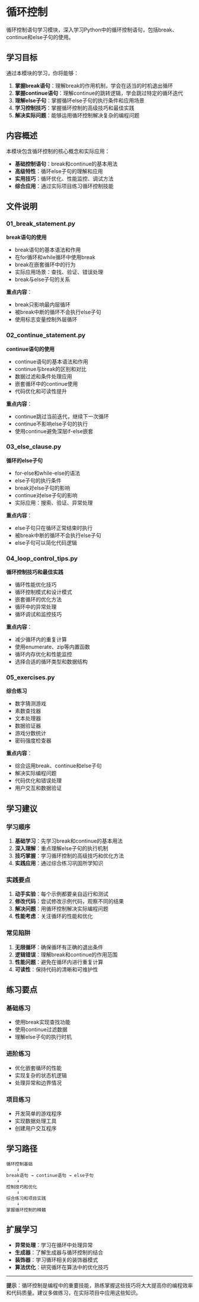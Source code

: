 # 循环控制

循环控制语句学习模块，深入学习Python中的循环控制语句，包括break、continue和else子句的使用。

## 学习目标

通过本模块的学习，你将能够：

1. **掌握break语句**：理解break的作用机制，学会在适当的时机退出循环
2. **掌握continue语句**：理解continue的跳转逻辑，学会跳过特定的循环迭代
3. **理解else子句**：掌握循环else子句的执行条件和应用场景
4. **学习控制技巧**：掌握循环控制的高级技巧和最佳实践
5. **解决实际问题**：能够运用循环控制解决复杂的编程问题

## 内容概述

本模块包含循环控制的核心概念和实际应用：

- **基础控制语句**：break和continue的基本用法
- **高级特性**：循环else子句的理解和应用
- **实用技巧**：循环优化、性能监控、调试方法
- **综合应用**：通过实际项目练习循环控制技能

## 文件说明

### 01_break_statement.py
**break语句的使用**
- break语句的基本语法和作用
- 在for循环和while循环中使用break
- break在嵌套循环中的行为
- 实际应用场景：查找、验证、错误处理
- break与else子句的关系

**重点内容**：
- break只影响最内层循环
- 被break中断的循环不会执行else子句
- 使用标志变量控制外层循环

### 02_continue_statement.py
**continue语句的使用**
- continue语句的基本语法和作用
- continue与break的区别和对比
- 数据过滤和条件处理应用
- 嵌套循环中的continue使用
- 代码优化和可读性提升

**重点内容**：
- continue跳过当前迭代，继续下一次循环
- continue不影响else子句的执行
- 使用continue避免深层if-else嵌套

### 03_else_clause.py
**循环的else子句**
- for-else和while-else的语法
- else子句的执行条件
- break对else子句的影响
- continue对else子句的影响
- 实际应用：搜索、验证、异常处理

**重点内容**：
- else子句只在循环正常结束时执行
- 被break中断的循环不会执行else子句
- else子句可以简化代码逻辑

### 04_loop_control_tips.py
**循环控制技巧和最佳实践**
- 循环性能优化技巧
- 循环控制模式和设计模式
- 嵌套循环的优化方法
- 循环中的异常处理
- 循环调试和监控技巧

**重点内容**：
- 减少循环内的重复计算
- 使用enumerate、zip等内置函数
- 循环内存优化和性能监控
- 选择合适的循环类型和数据结构

### 05_exercises.py
**综合练习**
- 数字猜测游戏
- 素数查找器
- 文本处理器
- 数据验证器
- 游戏分数统计
- 密码强度检查器

**重点内容**：
- 综合运用break、continue和else子句
- 解决实际编程问题
- 代码优化和错误处理
- 用户交互和数据验证

## 学习建议

### 学习顺序
1. **基础学习**：先学习break和continue的基本用法
2. **深入理解**：重点理解else子句的执行机制
3. **技巧掌握**：学习循环控制的高级技巧和优化方法
4. **实践应用**：通过综合练习巩固所学知识

### 实践要点
1. **动手实验**：每个示例都要亲自运行和测试
2. **修改代码**：尝试修改示例代码，观察不同的结果
3. **解决问题**：用循环控制解决实际编程问题
4. **性能考虑**：关注循环的性能和优化

### 常见陷阱
1. **无限循环**：确保循环有正确的退出条件
2. **逻辑错误**：理解break和continue的作用范围
3. **性能问题**：避免在循环内进行重复计算
4. **可读性**：保持代码的清晰和可维护性

## 练习要点

### 基础练习
- 使用break实现查找功能
- 使用continue过滤数据
- 理解else子句的执行时机

### 进阶练习
- 优化嵌套循环的性能
- 实现复杂的状态机逻辑
- 处理异常和边界情况

### 项目练习
- 开发简单的游戏程序
- 实现数据处理工具
- 创建用户交互程序

## 学习路径

```
循环控制基础
    ↓
break语句 → continue语句 → else子句
    ↓
控制技巧和优化
    ↓
综合练习和项目实践
    ↓
掌握循环控制的精髓
```

## 扩展学习

- **异常处理**：学习在循环中处理异常
- **生成器**：了解生成器与循环控制的结合
- **装饰器**：学习循环相关的装饰器模式
- **算法优化**：研究循环在算法中的优化技巧

---

**提示**：循环控制是编程中的重要技能，熟练掌握这些技巧将大大提高你的编程效率和代码质量。建议多做练习，在实际项目中应用这些知识。